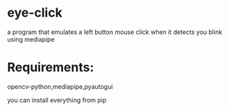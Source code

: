 # eye-click
a program that emulates a left button mouse click when it detects you blink using mediapipe

# Requirements:
opencv-python,mediapipe,pyautogui

you can install everything from pip
